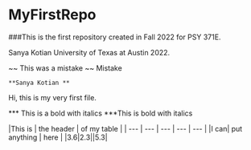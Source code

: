 # MyFirstRepo

###This is the first repository created in Fall 2022 for PSY 371E. 

Sanya Kotian University of Texas at Austin 2022. 

 ~~ This was a mistake ~~ Mistake 
 
 	**Sanya Kotian **

Hi, this is my very first file. 

*** This is a bold with italics ***This is bold with italics

|This is | the header | of my table |
| --- | --- | --- | --- | --- |
|I can| put anything | here |
|3.6|2.3||5.3|

